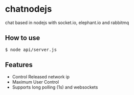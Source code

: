chatnodejs
==========

chat based in nodejs with socket.io, elephant.io and rabbitmq

## How to use

<pre>
$ node api/server.js
</pre>

## Features

- Control Released network ip
- Maximum User Control
- Supports long polling (1s) and websockets
